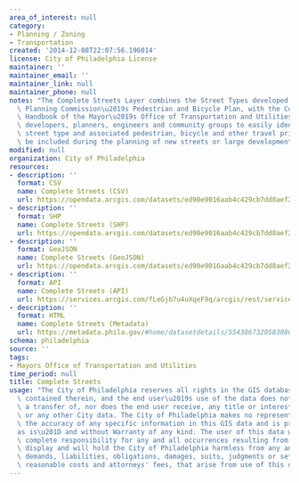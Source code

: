 ```yaml
---
area_of_interest: null
category:
- Planning / Zoning
- Transportation
created: '2014-12-08T22:07:56.196014'
license: City of Philadelphia License
maintainer: ''
maintainer_email: ''
maintainer_link: null
maintainer_phone: null
notes: "The Complete Streets Layer combines the Street Types developed by the City\
  \ Planning Commission\u2019s Pedestrian and Bicycle Plan, with the Complete Streets\
  \ Handbook of the Mayor\u2019s Office of Transportation and Utilities. It allows\
  \ developers, planners, engineers and community groups to easily identify their\
  \ street type and associated pedestrian, bicycle and other travel priorities to\
  \ be included during the planning of new streets or large developments."
modified: null
organization: City of Philadelphia
resources:
- description: ''
  format: CSV
  name: Complete Streets (CSV)
  url: https://opendata.arcgis.com/datasets/ed90e9016aab4c429cb7dd8aef2a87a3_0.csv
- description: ''
  format: SHP
  name: Complete Streets (SHP)
  url: https://opendata.arcgis.com/datasets/ed90e9016aab4c429cb7dd8aef2a87a3_0.zip
- description: ''
  format: GeoJSON
  name: Complete Streets (GeoJSON)
  url: https://opendata.arcgis.com/datasets/ed90e9016aab4c429cb7dd8aef2a87a3_0.geojson
- description: ''
  format: API
  name: Complete Streets (API)
  url: https://services.arcgis.com/fLeGjb7u4uXqeF9q/arcgis/rest/services/CompleteStreetsTypesStndrds/FeatureServer/0/query?outFields=*&where=1%3D1
- description: ''
  format: HTML
  name: Complete Streets (Metadata)
  url: https://metadata.phila.gov/#home/datasetdetails/5543867320583086178c4f34/representationdetails/55438ac09b989a05172d0d6a/
schema: philadelphia
source: ''
tags:
- Mayors Office of Transportation and Utilities
time_period: null
title: Complete Streets
usage: "The City of Philadelphia reserves all rights in the GIS database and any data\
  \ contained therein, and the end user\u2019s use of the data does not constitute\
  \ a transfer of, nor does the end user receive, any title or interest in the database\
  \ or any other City data. The City of Philadelphia makes no representation about\
  \ the accuracy of any specific information in this GIS data and is provided \u201C\
  as is\u201D and without Warranty of any kind. The user of this data will assume\
  \ complete responsibility for any and all occurrences resulting from its use or\
  \ display and will hold the City of Philadelphia harmless from any and all claims,\
  \ demands, liabilities, obligations, damages, suits, judgments or settlements, including\
  \ reasonable costs and attorneys' fees, that arise from use of this data."
---
```

